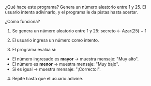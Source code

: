 ¿Qué hace este programa?
Genera un número aleatorio entre 1 y 25. El usuario intenta adivinarlo, y el programa le da pistas hasta acertar.

¿Cómo funciona?
1. Se genera un número aleatorio entre 1 y 25:
secreto ← Azar(25) + 1

2. El usuario ingresa un número como intento.
3. El programa evalúa si:
- El número ingresado es **mayor** → muestra mensaje: "Muy alto".
- El número es **menor** → muestra mensaje: "Muy bajo".
- Si es igual → muestra mensaje: "¡Correcto!".
4. Repite hasta que el usuario adivine.
